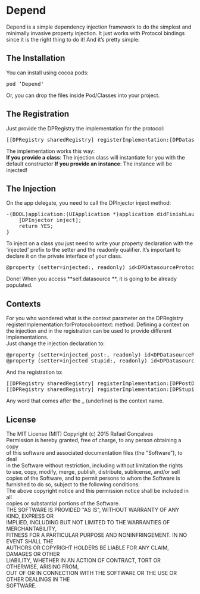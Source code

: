 # Depend
  
Depend is a simple dependency injection framework to do the simplest and minimally invasive property injection. It just works with Protocol bindings since it is the right thing to do it! And it’s pretty simple:  


## The Installation
  
You can install using cocoa pods:  
<pre>pod ‘Depend'</pre>  

Or, you can drop the files inside Pod/Classes into your project.

## The Registration
  
Just provide the DPRegistry the implementation for the protocol:  
<pre>[[DPRegistry sharedRegistry] registerImplementation:[DPDatasource class] forProtocol:@protocol(DPDatasourceProtocol) context:nil];</pre>  
The implementation works this way:  
**If you provide a class**: The injection class will instantiate for you with the default constructor   **If you provide an instance**: The instance will be injected!  


## The Injection

On the app delegate, you need to call the DPInjector inject method:
<pre>-(BOOL)application:(UIApplication *)application didFinishLaunchingWithOptions:(NSDictionary *)launchOptions {
    [DPInjector inject];
    return YES;
}
</pre>
  
To inject on a class you just need to write your property declaration with the 'injected' prefix to the setter and the readonly qualifier. It’s important to declare it on the private interface of your class.  
<pre>@property (setter=injected:, readonly) id&lt;DPDatasourceProtocol&gt; datasource;</pre>  
Done! When you access **self.datasource **, it is going to be already populated.  


## Contexts
  
For you who wondered what is the context parameter on the DPRegistry registerImplementation:forProtocol:context: method. Defining a context on the injection and in the registration can be used to provide different implementations.  
Just change the injection declaration to:  
<pre>@property (setter=injected_post:, readonly) id&lt;DPDatasourceProtocol&gt; postDatasource;  
@property (setter=injected_stupid:, readonly) id&lt;DPDatasourceProtocol&gt; anotherStupidDatasource;</pre>  
And the registration to:  
<pre>[[DPRegistry sharedRegistry] registerImplementation:[DPPostDatasource class] forProtocol:@protocol(DPDatasourceProtocol) context:@“post”];
[[DPRegistry sharedRegistry] registerImplementation:[DPStupidDatasource class] forProtocol:@protocol(DPDatasourceProtocol) context:@“stupid”];</pre>  
Any word that comes after the _ (underline) is the context name.  


## License
  
The MIT License (MIT)
Copyright (c) 2015 Rafael Gonçalves  
Permission is hereby granted, free of charge, to any person obtaining a copy  
of this software and associated documentation files (the "Software"), to deal  
in the Software without restriction, including without limitation the rights  
to use, copy, modify, merge, publish, distribute, sublicense, and/or sell  
copies of the Software, and to permit persons to whom the Software is  
furnished to do so, subject to the following conditions:  
The above copyright notice and this permission notice shall be included in all  
copies or substantial portions of the Software.  
THE SOFTWARE IS PROVIDED "AS IS", WITHOUT WARRANTY OF ANY KIND, EXPRESS OR  
IMPLIED, INCLUDING BUT NOT LIMITED TO THE WARRANTIES OF MERCHANTABILITY,  
FITNESS FOR A PARTICULAR PURPOSE AND NONINFRINGEMENT. IN NO EVENT SHALL THE  
AUTHORS OR COPYRIGHT HOLDERS BE LIABLE FOR ANY CLAIM, DAMAGES OR OTHER  
LIABILITY, WHETHER IN AN ACTION OF CONTRACT, TORT OR OTHERWISE, ARISING FROM,  
OUT OF OR IN CONNECTION WITH THE SOFTWARE OR THE USE OR OTHER DEALINGS IN THE  
SOFTWARE.
